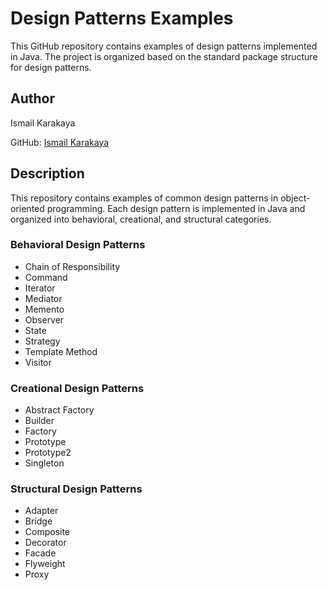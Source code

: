 # Design Patterns Examples

This GitHub repository contains examples of design patterns implemented in Java. The project is organized based on the standard package structure for design patterns.

## Author
Ismail Karakaya

GitHub: [Ismail Karakaya](https://github.com/ismailkarakayax)

## Description
This repository contains examples of common design patterns in object-oriented programming. Each design pattern is implemented in Java and organized into behavioral, creational, and structural categories.

### Behavioral Design Patterns
- Chain of Responsibility
- Command
- Iterator
- Mediator
- Memento
- Observer
- State
- Strategy
- Template Method
- Visitor

### Creational Design Patterns
- Abstract Factory
- Builder
- Factory
- Prototype
- Prototype2
- Singleton

### Structural Design Patterns
- Adapter
- Bridge
- Composite
- Decorator
- Facade
- Flyweight
- Proxy
